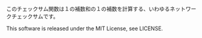 このチェックサム関数は１の補数和の１の補数を計算する、いわゆるネットワークチェックサムです。

This software is released under the MIT License, see LICENSE.
